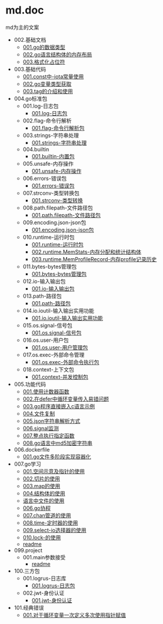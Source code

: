 # md.doc
md为主的文案

- 002.基础文档
    - [001.go的数据类型](./002.基础文档/001.go的数据类型.md)
    - [002.go语言结构体的内存布局](./002.基础文档/002.go语言结构体的内存布局.md)
    - [003.格式化占位符](./002.基础文档/003.格式化占位符.md)
- 003.基础代码
    - [001.const中-iota常量使用](./003.基础代码/001.const中-iota常量使用.md)
    - [002.go变量类型获取](./003.基础代码/002.go变量类型获取.md)
    - [003.tag的介绍和使用](./003.基础代码/003.tag的介绍和使用.md)
- 004.go标准包
    - 001.log-日志包
        - [001.log-日志包](./004.go标准包/001.log-日志包/001.log-日志包.md)
    - 002.flag-命令行解析
        - [001.flag-命令行解析包](./004.go标准包/002.flag-命令行解析/001.flag-命令行解析包.md)
    - 003.strings-字符串处理
        - [001.strings-字符串处理](./004.go标准包/003.strings-字符串处理/001.strings-字符串处理.md)
    - 004.builtin
        - [001.builtin-内置包](./004.go标准包/004.builtin/001.builtin-内置包.md)
    - 005.unsafe-内存操作
        - [001.unsafe-内存操作](./004.go标准包/005.unsafe-内存操作/001.unsafe-内存操作.md)
    - 006.errors-错误包
        - [001.errors-错误包](./004.go标准包/006.errors-错误包/001.errors-错误包.md)
    - 007.strconv-类型转换包
        - [001.strconv-类型转换](./004.go标准包/007.strconv-类型转换包/001.strconv-类型转换.md)
    - 008.path.filepath-文件路径包
        - [001.path.filepath-文件路径包](./004.go标准包/008.path.filepath-文件路径包/001.path.filepath-文件路径包.md)
    - 009.encoding.json-json包
        - [001.encoding.json-json包](./004.go标准包/009.encoding.json-json包/001.encoding.json-json包.md)
    - 010.runtime-运行时包
        - [001.runtime-运行时包](./004.go标准包/010.runtime-运行时包/001.runtime-运行时包.md)
        - [002.runtime.MemStats-内存分配和统计结构体](./004.go标准包/010.runtime-运行时包/002.runtime.MemStats-内存分配和统计结构体.md)
        - [003.runtime.MemProfileRecord-内存profile记录历史](./004.go标准包/010.runtime-运行时包/003.runtime.MemProfileRecord-内存profile记录历史.md)
    - 011.bytes-bytes管理包
        - [001.bytes-bytes管理包](./004.go标准包/011.bytes-bytes管理包/001.bytes-bytes管理包.md)
    - 012.io-输入输出包
        - [001.io-输入输出包](./004.go标准包/012.io-输入输出包/001.io-输入输出包.md)
    - 013.path-路径包
        - [001.path-路径包](./004.go标准包/013.path-路径包/001.path-路径包.md)
    - 014.io.ioutil-输入输出实用功能
        - [001.io.ioutil-输入输出实用功能](./004.go标准包/014.io.ioutil-输入输出实用功能/001.io.ioutil-输入输出实用功能.md)
    - 015.os.signal-信号包
        - [001.os.signal-信号包](./004.go标准包/015.os.signal-信号包/001.os.signal-信号包.md)
    - 016.os.user-用户包
        - [001.os.user-用户管理包](./004.go标准包/016.os.user-用户包/001.os.user-用户管理包.md)
    - 017.os.exec-外部命令管理
        - [001.os.exec-外部命令执行包](./004.go标准包/017.os.exec-外部命令管理/001.os.exec-外部命令执行包.md)
    - 018.context-上下文包
        - [001.context-并发控制包](./004.go标准包/018.context-上下文包/001.context-并发控制包.md)
- 005.功能代码
    - [001.使用计数器函数](./005.功能代码/001.使用计数器函数.md)
    - [002.在defer中循环变量传入易错问题](./005.功能代码/002.在defer中循环变量传入易错问题.md)
    - [003.go程序直接嵌入c语言示例](./005.功能代码/003.go程序直接嵌入c语言示例.md)
    - [004.文件复制](./005.功能代码/004.文件复制.md)
    - [005.json字符串解析方式](./005.功能代码/005.json字符串解析方式.md)
    - [006.signal监测](./005.功能代码/006.signal监测.md)
    - [007.整点执行指定函数](./005.功能代码/007.整点执行指定函数.md)
    - [008.go语言中md5加密字符串](./005.功能代码/008.go语言中md5加密字符串.md)
- 006.dockerfile
    - [001.go文件多阶段实现容器化](./006.dockerfile/001.go文件多阶段实现容器化.md)
- 007.go学习
    - [001.空间示意及指针的使用](./007.go学习/001.空间示意及指针的使用.md)
    - [002.切片的使用](./007.go学习/002.切片的使用.md)
    - [003.map的使用](./007.go学习/003.map的使用.md)
    - [004.结构体的使用](./007.go学习/004.结构体的使用.md)
    - [语言中文件的使用](./007.go学习/语言中文件的使用.md)
    - [006.go协程](./007.go学习/006.go协程.md)
    - [007.chan管道的使用](./007.go学习/007.chan管道的使用.md)
    - [008.time-定时器的使用](./007.go学习/008.time-定时器的使用.md)
    - [009.select-io选择器的使用](./007.go学习/009.select-io选择器的使用.md)
    - [010.lock-的使用](./007.go学习/010.lock-的使用.md)
    - [readme](./007.go学习/readme.md)
- 099.project
    - 001.main参数接受
        - [readme](./099.project/001.main参数接受/readme.md)
- 100.三方包
    - 001.logrus-日志库
        - [001.logrus-日志包](./100.三方包/001.logrus-日志库/001.logrus-日志包.md)
    - 002.jwt-身份认证
        - [001.jwt-身份认证](./100.三方包/002.jwt-身份认证/001.jwt-身份认证.md)
- 101.经典错误
    - [001.对于循环变量一次定义多次使用指针赋值](./101.经典错误/001.对于循环变量一次定义多次使用指针赋值.md)
